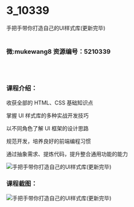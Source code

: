 # 3_10339
手把手带你打造自己的UI样式库(更新完毕)
<br/></br>
<h3>微:mukewang8 资源编号：5210339</h3>
<br/></br>
<h3>课程介绍：</h3>
<p>收获全部的 HTML、CSS 基础知识点</p>
<p>掌握 UI 样式库的多种实战开发技巧</p>
<p>以不同角色了解 UI 框架的设计思路</p>
<p>规范开发，培养良好的前端编程习惯</p>
<p>通过抽象需求、提炼代码，提升整合通用功能的能力</p>
<p><img src="https://www.ko996.com/wp-content/uploads/img/2020/02/1-68.png" alt="手把手带你打造自己的UI样式库(更新完毕)"></p>
<div class="info-desc">
<h3>课程截图：</h3>
<p><img src="https://www.ko996.com/wp-content/uploads/img/2020/02/2-2.png" alt="手把手带你打造自己的UI样式库(更新完毕)"></p>


			
</div>
